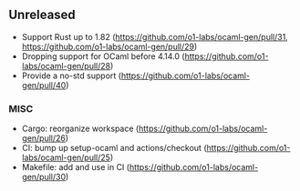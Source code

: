 ## Unreleased

- Support Rust up to 1.82 (https://github.com/o1-labs/ocaml-gen/pull/31,
  https://github.com/o1-labs/ocaml-gen/pull/29)
- Dropping support for OCaml before 4.14.0 (https://github.com/o1-labs/ocaml-gen/pull/28)
- Provide a no-std support (https://github.com/o1-labs/ocaml-gen/pull/40)

### MISC

- Cargo: reorganize workspace (https://github.com/o1-labs/ocaml-gen/pull/26)
- CI: bump up setup-ocaml and actions/checkout (https://github.com/o1-labs/ocaml-gen/pull/25)
- Makefile: add and use in CI (https://github.com/o1-labs/ocaml-gen/pull/30)
